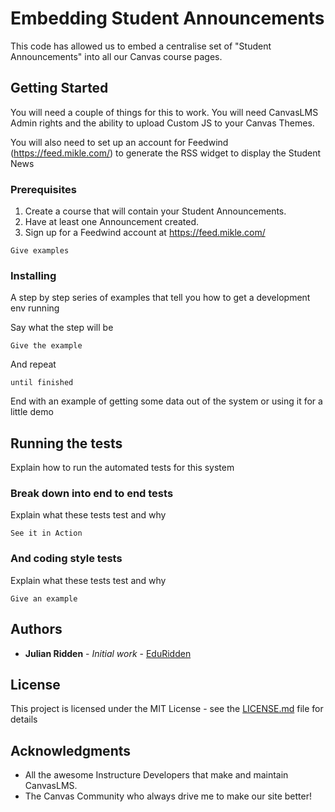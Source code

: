 # Embedding Student Announcements

This code has allowed us to embed a centralise set of "Student Announcements" into all our Canvas course pages.

## Getting Started

You will need a couple of things for this to work. You will need CanvasLMS Admin rights and the ability to upload Custom JS to your Canvas Themes.

You will also need to set up an account for Feedwind (https://feed.mikle.com/) to generate the RSS widget to display the Student News

### Prerequisites
1. Create a course that will contain your Student Announcements.
2. Have at least one Announcement created.
3. Sign up for a Feedwind account at https://feed.mikle.com/

```
Give examples
```

### Installing

A step by step series of examples that tell you how to get a development env running

Say what the step will be

```
Give the example
```

And repeat

```
until finished
```

End with an example of getting some data out of the system or using it for a little demo

## Running the tests

Explain how to run the automated tests for this system

### Break down into end to end tests

Explain what these tests test and why

```
See it in Action
```

### And coding style tests

Explain what these tests test and why

```
Give an example
``` 

## Authors

* **Julian Ridden** - *Initial work* - [EduRidden](https://github.com/eduridden/eduridden.github.io)

## License

This project is licensed under the MIT License - see the [LICENSE.md](LICENSE.md) file for details

## Acknowledgments

* All the awesome Instructure Developers that make and maintain CanvasLMS.
* The Canvas Community who always drive me to make our site better!

